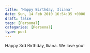 ```yaml
---
title: 'Happy Birthday, Iliana'
date: Sun, 14 Feb 2010 16:54:35 +0000
draft: false
tags: [Personal]
categories: [Personal]
type: post
---
```


Happy 3rd Birthday, Iliana. We love you!
